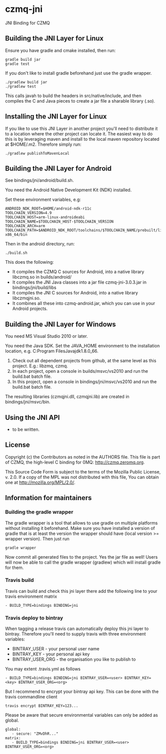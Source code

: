 # czmq-jni

JNI Binding for CZMQ

## Building the JNI Layer for Linux

Ensure you have gradle and cmake installed, then run:

    gradle build jar
    gradle test

If you don't like to install gradle beforehand just use the gradle wrapper.

    ./gradlew build jar
    ./gradlew test

This calls javah to build the headers in src/native/include, and then compiles the C and Java pieces to create a jar file a sharable library (.so).

## Installing the JNI Layer for Linux

If you like to use this JNI Layer in another project you'll need to distribute it
to a location where the other project can locate it. The easiest way to do this
is by leveraging maven and install to the local maven repository located at
$HOME/.m2. Therefore simply run:

    ./gradlew publishToMavenLocal

## Building the JNI Layer for Android

See bindings/jni/android/build.sh.

You need the Android Native Development Kit (NDK) installed.

Set these environment variables, e.g:

    ANDROID_NDK_ROOT=$HOME/android-ndk-r11c
    TOOLCHAIN_VERSION=4.9
    TOOLCHAIN_HOST=arm-linux-androideabi
    TOOLCHAIN_NAME=$TOOLCHAIN_HOST-$TOOLCHAIN_VERSION
    TOOLCHAIN_ARCH=arm
    TOOLCHAIN_PATH=$ANDROID_NDK_ROOT/toolchains/$TOOLCHAIN_NAME/prebuilt/linux-x86_64/bin

Then in the android directory, run:

    ./build.sh

This does the following:

* It compiles the CZMQ C sources for Android, into a native library libczmq.so in builds/android/
* It compiles the JNI Java classes into a jar file czmq-jni-3.0.3.jar in bindings/jni/build/libs
* It compiles the JNI C sources for Android, into a native library libczmqjni.so.
* It combines all these into czmq-android.jar, which you can use in your Android projects.

## Building the JNI Layer for Windows

You need MS Visual Studio 2010 or later.

You need the Java SDK. Set the JAVA_HOME environment to the installation location, e.g. C:Program FilesJavajdk1.8.0_66.

1. Check out all dependent projects from github, at the same level as this project. E.g.: libzmq, czmq.
2. In each project, open a console in builds/msvc/vs2010 and run the build.bat batch file.
3. In this project, open a console in bindings/jni/msvc/vs2010 and run the build.bat batch file.

The resulting libraries (czmqjni.dll, czmqjni.lib) are created in bindings/jni/msvc/bin.

## Using the JNI API

- to be written.

## License


Copyright (c) the Contributors as noted in the AUTHORS file.
This file is part of CZMQ, the high-level C binding for 0MQ:
http://czmq.zeromq.org.

This Source Code Form is subject to the terms of the Mozilla Public
License, v. 2.0. If a copy of the MPL was not distributed with this
file, You can obtain one at http://mozilla.org/MPL/2.0/.


## Information for maintainers

### Building the gradle wrapper

The gradle wrapper is a tool that allows to use gradle on multiple platforms
without installing it beforehand. Make sure you have installed a version of
gradle that is at least the version the wrapper should have (local version >=  wrapper version).
Then just run

    gradle wrapper

Now commit all generated files to the project. Yes the jar file as well! Users
will now be able to call the gradle wrapper (gradlew) which will install gradle
for them.

### Travis build

Travis can build and check this jni layer there add the following line to your
travis environment matrix

    - BUILD_TYPE=bindings BINDING=jni

### Travis deploy to bintray

When tagging a release travis can automatically deploy this jni layer to bintray.
Therefore you'll need to supply travis with three environment variables:

* BINTRAY_USER - your personal user name
* BINTRAY_KEY - your personal api key
* BINTRAY_USER_ORG - the organisation you like to publish to

You may extent .travis.yml as follows

    - BUILD_TYPE=bindings BINDING=jni BINTRAY_USER=<user> BINTRAY_KEY=<key> BINTRAY_USER_ORG=<org>

But I recommend to encrypt your bintray api key. This can be done with the
travis commandline client

    travis encrypt BINTRAY_KEY=123...

Please be aware that secure environmental variables can only be added as global.

    global:
       - secure: "ZMvDhR..."
    matrix:
       - BUILD_TYPE=bindings BINDING=jni BINTRAY_USER=<user> BINTRAY_USER_ORG=<org>

